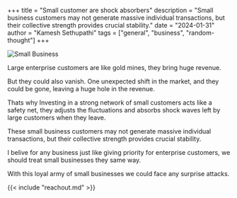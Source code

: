 +++ 
title = "Small customer are shock absorbers"
description = "Small business customers may not generate massive individual transactions, but their collective strength provides crucial stability."
date = "2024-01-31"
author = "Kamesh Sethupathi"
tags = ["general", "business", "random-thought"]
+++

![Small Business](/images/small-business-shock.png)

Large enterprise customers are like gold mines, they bring huge revenue.

But they could also vanish. One unexpected shift in the market, and they could be gone, leaving a huge hole in the revenue.

Thats why Investing in a strong network of small customers acts like a safety net, they adjusts the fluctuations and absorbs shock waves left by large customers when they leave.

These small business customers may not generate massive individual transactions, but their collective strength provides crucial stability.

I belive for any business just like giving priority for enterprise customers, we should treat small businesses they same way.

With this loyal army of small businesses we could face any surprise attacks.


{{< include "reachout.md" >}}